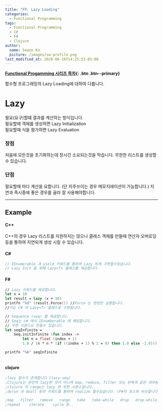 ```yaml
---
title: "FP: Lazy Loading"
categories:
  - Functional Programming
tags:
  - Functional Programming
  - C#
  - F#
  - Clojure
author:
  name: Sewon Ko
  picture: /images/sw-profile.png
last_modified_at: 2020-06-16T14:25:52-05:00
---
```


**[Functional Progamming 시리즈 목차](https://dream365.github.io/functional%20programming/fp-content/){: .btn .btn--primary}**<br>

함수형 프로그래밍의 Lazy Loading에 대하여 다룹니다.
<!--more-->

# Lazy
필요(요구)할떄 결과를 계산하는 방식입니다.  
필요할때 객체를 생성하면 Lazy Initialization  
필요할때 식을 평가하면 Lazy Evaluation  
 

### 장점
처음에 모든것을 초기화하는데 장시간 소요되는것을 막습니다.
무한한 리스트를 생성할 수 있습니다.

### 단점
필요할때 마다 계산을 요합니다. (단 자주쓰이는 경우 메모지에이션이 가능합니다.)
지연과 즉시중에 좋은 경우를 골라 잘 사용해야합니다.

____
## Example
#### C++
C++의 경우 Lazy 리스트를 지원하지는 않으나 클래스 객체를 만들때 연산자 오버로딩등을 통하여 지연되게 생성 시킬 수 있습니다.

#### C#
```csharp
// IEnumerable 과 yield 키워드를 통하여 Lazy 하게 구현할수있습니다.
// Lazy Init 을 위해 Lazy<T> 클래스를 제공합니다.
```

#### F#
```fsharp
// Lazy 키워드를 제공합니다.
let x = 10
let result = lazy (x + 10)
printfn "%d" (result.Force()) //Force 는 한번만 실행됩니다.
//이는 C# 의 Lazy<T> 클래스로 구현됩니다.

// Sequence (seq) 를 제공합니다.
// Seq는 c# 에서 IEnumberable 에 해당합니다.
// 무한 시퀀스도 만들수 있습니다.
let seqInfinite =
    Seq.initInfinite (fun index ->
        let n = float (index + 1)
        1.0 / (n * n * (if ((index + 1) % 2 = 0) then 1.0 else -1.0)))

printfn "%A" seqInfinite
    
```

#### clojure
```clojure
;lazy 함수가 존재합니다 (lazy-seq)
;Clojure는 완전히 lazy한 것이 아니며 map, reduce, filter 또는 반복과 같은 대부분의 시퀀스 작업 만 lazy 합니다.
;clojure 의 range는 lazy 한 무한 시퀀스입니다.
;dorun 과 doall 등의 키워드를 통하여 realize 할수있습니다. (F#의 포스와 비슷합니다)

;map   filter   remove   range   take   take-while   drop   drop-while
;repeat    iterate    cycle 등..

```